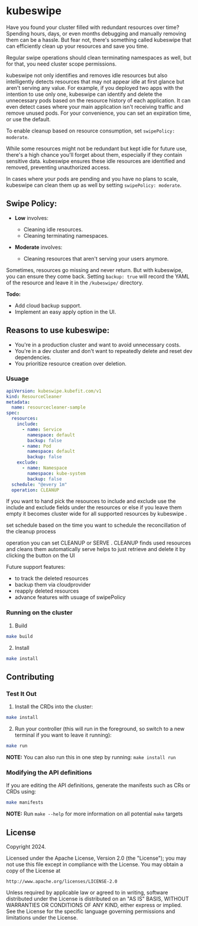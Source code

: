 # kubeswipe

Have you found your cluster filled with redundant resources over time? Spending hours, days, or even months debugging and manually removing them can be a hassle. But fear not, there's something called kubeswipe that can efficiently clean up your resources and save you time.

Regular swipe operations should clean terminating namespaces as well, but for that, you need cluster scope permissions.

kubeswipe not only identifies and removes idle resources but also intelligently detects resources that may not appear idle at first glance but aren't serving any value. For example, if you deployed two apps with the intention to use only one, kubeswipe can identify and delete the unnecessary pods based on the resource history of each application. It can even detect cases where your main application isn't receiving traffic and remove unused pods. For your convenience, you can set an expiration time, or use the default.

To enable cleanup based on resource consumption, set `swipePolicy: moderate`.

While some resources might not be redundant but kept idle for future use, there's a high chance you'll forget about them, especially if they contain sensitive data. kubeswipe ensures these idle resources are identified and removed, preventing unauthorized access.

In cases where your pods are pending and you have no plans to scale, kubeswipe can clean them up as well by setting `swipePolicy: moderate`.

## Swipe Policy:

- **Low** involves:
  - Cleaning idle resources.
  - Cleaning terminating namespaces.

- **Moderate** involves:
  - Cleaning resources that aren't serving your users anymore.

Sometimes, resources go missing and never return. But with kubeswipe, you can ensure they come back. Setting `backup: true` will record the YAML of the resource and leave it in the `/kubeswipe/` directory.

**Todo:** 
- Add cloud backup support.
- Implement an easy apply option in the UI.

## Reasons to use kubeswipe:

- You're in a production cluster and want to avoid unnecessary costs.
- You're in a dev cluster and don't want to repeatedly delete and reset dev dependencies.
- You prioritize resource creation over deletion.

### Usuage 

```yaml
apiVersion: kubeswipe.kubefit.com/v1
kind: ResourceCleaner
metadata:
  name: resourcecleaner-sample
spec:
  resources:
    include:
      - name: Service
        namespace: default
        backup: false
      - name: Pod
        namespace: default
        backup: false
    exclude:
      - name: Namespace
        namespace: kube-system
        backup: false
  schedule: "@every 1m"
  operation: CLEANUP
```  

If you want to hand pick the resources to include and exclude use the include and exclude fields under the resources or else if you leave them empty it becomes cluster wide for all supported resources by kubeswipe . 

set schedule based on the time you want to schedule the reconcillation of the cleanup process 

operation you can set CLEANUP or SERVE . CLEANUP finds used resources and cleans them automatically serve helps to just retrieve and delete it by clicking the button on the UI


Future support features:
- to track the deleted resources 
- backup them via cloudprovider
- reapply deleted resources
- advance features with usuage of swipePolicy


### Running on the cluster


1. Build

```sh
make build
```

2. Install

```sh
make install
```

## Contributing

### Test It Out
1. Install the CRDs into the cluster:

```sh
make install
```

2. Run your controller (this will run in the foreground, so switch to a new terminal if you want to leave it running):

```sh
make run
```

**NOTE:** You can also run this in one step by running: `make install run`

### Modifying the API definitions
If you are editing the API definitions, generate the manifests such as CRs or CRDs using:

```sh
make manifests
```

**NOTE:** Run `make --help` for more information on all potential `make` targets



## License

Copyright 2024.

Licensed under the Apache License, Version 2.0 (the "License");
you may not use this file except in compliance with the License.
You may obtain a copy of the License at

    http://www.apache.org/licenses/LICENSE-2.0

Unless required by applicable law or agreed to in writing, software
distributed under the License is distributed on an "AS IS" BASIS,
WITHOUT WARRANTIES OR CONDITIONS OF ANY KIND, either express or implied.
See the License for the specific language governing permissions and
limitations under the License.

